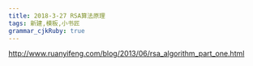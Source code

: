 ```yaml
---
title: 2018-3-27 RSA算法原理
tags: 新建,模板,小书匠
grammar_cjkRuby: true
---
```


http://www.ruanyifeng.com/blog/2013/06/rsa_algorithm_part_one.html

